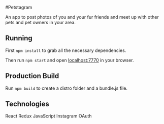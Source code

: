 #Petstagram

An app to post photos of you and your fur friends and meet up with other pets and pet owners in your area.

## Running

First `npm install` to grab all the necessary dependencies. 

Then run `npm start` and open <localhost:7770> in your browser.

## Production Build

Run `npm build` to create a distro folder and a bundle.js file.

## Technologies

React
Redux
JavaScript
Instagram OAuth
